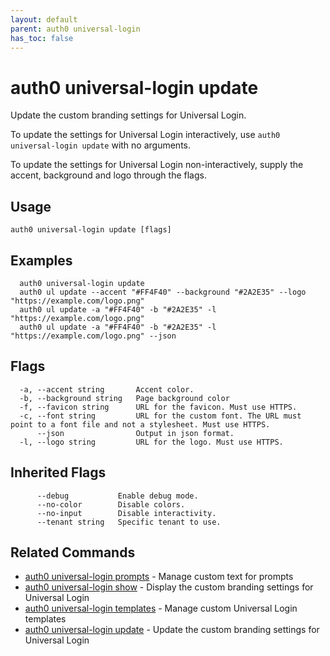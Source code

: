 ```yaml
---
layout: default
parent: auth0 universal-login
has_toc: false
---
```

# auth0 universal-login update

Update the custom branding settings for Universal Login.

To update the settings for Universal Login interactively, use `auth0 universal-login update` with no arguments.

To update the settings for Universal Login non-interactively, supply the accent, background and logo through the flags.

## Usage
```
auth0 universal-login update [flags]
```

## Examples

```
  auth0 universal-login update
  auth0 ul update --accent "#FF4F40" --background "#2A2E35" --logo "https://example.com/logo.png"
  auth0 ul update -a "#FF4F40" -b "#2A2E35" -l "https://example.com/logo.png"
  auth0 ul update -a "#FF4F40" -b "#2A2E35" -l "https://example.com/logo.png" --json
```


## Flags

```
  -a, --accent string       Accent color.
  -b, --background string   Page background color
  -f, --favicon string      URL for the favicon. Must use HTTPS.
  -c, --font string         URL for the custom font. The URL must point to a font file and not a stylesheet. Must use HTTPS.
      --json                Output in json format.
  -l, --logo string         URL for the logo. Must use HTTPS.
```


## Inherited Flags

```
      --debug           Enable debug mode.
      --no-color        Disable colors.
      --no-input        Disable interactivity.
      --tenant string   Specific tenant to use.
```


## Related Commands

- [auth0 universal-login prompts](auth0_universal-login_prompts.md) - Manage custom text for prompts
- [auth0 universal-login show](auth0_universal-login_show.md) - Display the custom branding settings for Universal Login
- [auth0 universal-login templates](auth0_universal-login_templates.md) - Manage custom Universal Login templates
- [auth0 universal-login update](auth0_universal-login_update.md) - Update the custom branding settings for Universal Login


